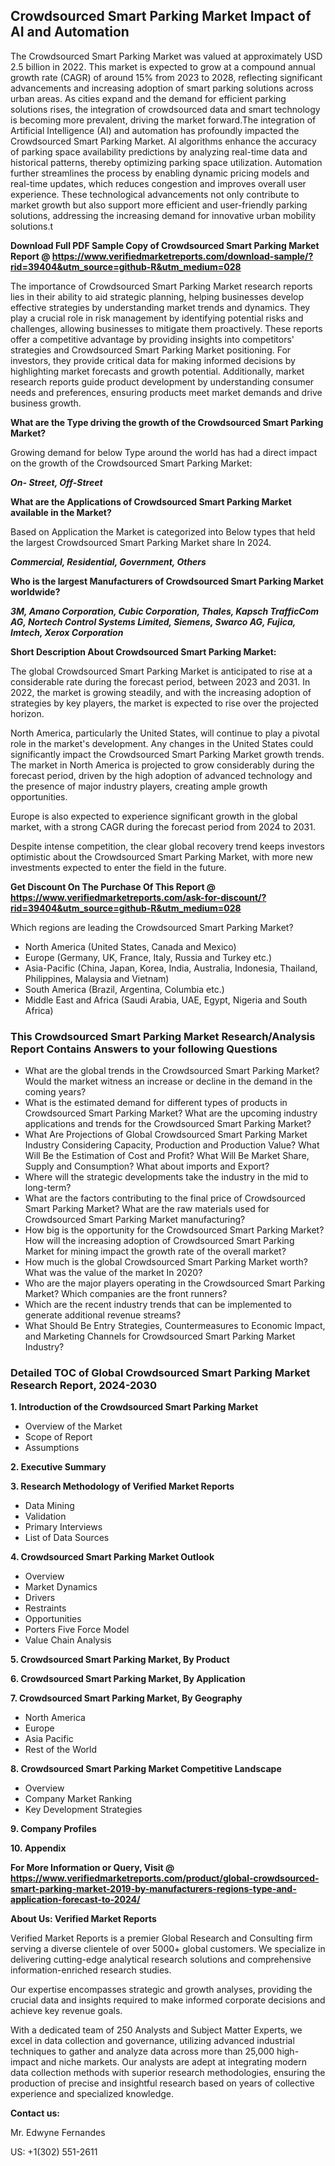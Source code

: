 <h2>Crowdsourced Smart Parking Market Impact of AI and Automation</h2>The Crowdsourced Smart Parking Market was valued at approximately USD 2.5 billion in 2022. This market is expected to grow at a compound annual growth rate (CAGR) of around 15% from 2023 to 2028, reflecting significant advancements and increasing adoption of smart parking solutions across urban areas. As cities expand and the demand for efficient parking solutions rises, the integration of crowdsourced data and smart technology is becoming more prevalent, driving the market forward.The integration of Artificial Intelligence (AI) and automation has profoundly impacted the Crowdsourced Smart Parking Market. AI algorithms enhance the accuracy of parking space availability predictions by analyzing real-time data and historical patterns, thereby optimizing parking space utilization. Automation further streamlines the process by enabling dynamic pricing models and real-time updates, which reduces congestion and improves overall user experience. These technological advancements not only contribute to market growth but also support more efficient and user-friendly parking solutions, addressing the increasing demand for innovative urban mobility solutions.t</p><p id="" class=""><strong>Download Full PDF Sample Copy of Crowdsourced Smart Parking Market Report @ <a href="https://www.verifiedmarketreports.com/download-sample/?rid=39404&utm_source=github-R&utm_medium=028" target="_blank">https://www.verifiedmarketreports.com/download-sample/?rid=39404&utm_source=github-R&utm_medium=028</a></strong></p><p>The importance of&nbsp;Crowdsourced Smart Parking Market research reports lies in their ability to aid strategic planning, helping businesses develop effective strategies by understanding market trends and dynamics. They play a crucial role in risk management by identifying potential risks and challenges, allowing businesses to mitigate them proactively. These reports offer a competitive advantage by providing insights into competitors' strategies and Crowdsourced Smart Parking Market positioning. For investors, they provide critical data for making informed decisions by highlighting market forecasts and growth potential. Additionally, market research reports guide product development by understanding consumer needs and preferences, ensuring products meet market demands and drive business growth.</p><p><strong>What are the&nbsp;Type driving the growth of the Crowdsourced Smart Parking Market?</strong></p><p id="" class="">Growing demand for below Type around the world has had a direct impact on the growth of the Crowdsourced Smart Parking Market:</p><em><strong>On- Street, Off-Street</strong></em></p><strong>What are the&nbsp;Applications&nbsp;of Crowdsourced Smart Parking Market available in the Market?</strong></p><p id="" class="">Based on Application the Market is categorized into Below types that held the largest Crowdsourced Smart Parking Market share In 2024.</p><em><strong>Commercial, Residential, Government, Others</strong></em></p><strong>Who is the largest Manufacturers of Crowdsourced Smart Parking Market worldwide?</strong></p><p><em><strong>3M, Amano Corporation, Cubic Corporation, Thales, Kapsch TrafficCom AG, Nortech Control Systems Limited, Siemens, Swarco AG, Fujica, Imtech, Xerox Corporation</strong></em></p><p id="" class=""><strong>Short Description About Crowdsourced Smart Parking Market:</strong></p><p>The global Crowdsourced Smart Parking Market is anticipated to rise at a considerable rate during the forecast period, between 2023 and 2031. In 2022, the market is growing steadily, and with the increasing adoption of strategies by key players, the market is expected to rise over the projected horizon.</p><p>North America, particularly the United States, will continue to play a pivotal role in the market's development. Any changes in the United States could significantly impact the Crowdsourced Smart Parking Market growth trends. The market in North America is projected to grow considerably during the forecast period, driven by the high adoption of advanced technology and the presence of major industry players, creating ample growth opportunities.</p><p>Europe is also expected to experience significant growth in the global market, with a strong CAGR during the forecast period from 2024 to 2031.</p><p>Despite intense competition, the clear global recovery trend keeps investors optimistic about the Crowdsourced Smart Parking Market, with more new investments expected to enter the field in the future.</p><p id="" class=""><strong>Get Discount On The Purchase Of This Report @ <a href="https://www.verifiedmarketreports.com/ask-for-discount/?rid=39404&utm_source=github-R&utm_medium=028" target="_blank">https://www.verifiedmarketreports.com/ask-for-discount/?rid=39404&utm_source=github-R&utm_medium=028</a></strong></p>Which regions are leading the Crowdsourced Smart Parking Market?</p><ul><li>North America (United States, Canada and Mexico)</li><li>Europe (Germany, UK, France, Italy, Russia and Turkey etc.)</li><li>Asia-Pacific (China, Japan, Korea, India, Australia, Indonesia, Thailand, Philippines, Malaysia and Vietnam)</li><li>South America (Brazil, Argentina, Columbia etc.)</li><li>Middle East and Africa (Saudi Arabia, UAE, Egypt, Nigeria and South Africa)</li></ul><h3 id="" class="">This Crowdsourced Smart Parking Market Research/Analysis Report Contains Answers to your following Questions</h3><ul><li>What are the global trends in the Crowdsourced Smart Parking Market? Would the market witness an increase or decline in the demand in the coming years?</li><li>What is the estimated demand for different types of products in Crowdsourced Smart Parking Market? What are the upcoming industry applications and trends for the Crowdsourced Smart Parking Market?</li><li>What Are Projections of Global Crowdsourced Smart Parking Market Industry Considering Capacity, Production and Production Value? What Will Be the Estimation of Cost and Profit? What Will Be Market Share, Supply and Consumption? What about imports and Export?</li><li>Where will the strategic developments take the industry in the mid to long-term?</li><li>What are the factors contributing to the final price of Crowdsourced Smart Parking Market? What are the raw materials used for Crowdsourced Smart Parking Market manufacturing?</li><li>How big is the opportunity for the Crowdsourced Smart Parking Market? How will the increasing adoption of Crowdsourced Smart Parking Market for mining impact the growth rate of the overall market?</li><li>How much is the global Crowdsourced Smart Parking Market worth? What was the value of the market In 2020?</li><li>Who are the major players operating in the Crowdsourced Smart Parking Market? Which companies are the front runners?</li><li>Which are the recent industry trends that can be implemented to generate additional revenue streams?</li><li>What Should Be Entry Strategies, Countermeasures to Economic Impact, and Marketing Channels for Crowdsourced Smart Parking Market Industry?</li></ul><h3 id="" class="">Detailed TOC of Global Crowdsourced Smart Parking Market Research Report, 2024-2030</h3><p id="" class=""><strong>1. Introduction of the Crowdsourced Smart Parking Market</strong></p><ul><li>Overview of the Market</li><li>Scope of Report</li><li>Assumptions</li></ul><p id="" class=""><strong>2. Executive Summary</strong></p><p id="" class=""><strong>3. Research Methodology of Verified Market Reports</strong></p><ul><li>Data Mining</li><li>Validation</li><li>Primary Interviews</li><li>List of Data Sources</li></ul><p id="" class=""><strong>4. Crowdsourced Smart Parking Market Outlook</strong></p><ul><li>Overview</li><li>Market Dynamics</li><li>Drivers</li><li>Restraints</li><li>Opportunities</li><li>Porters Five Force Model</li><li>Value Chain Analysis</li></ul><p id="" class=""><strong>5. Crowdsourced Smart Parking Market, By Product</strong></p><p id="" class=""><strong>6. Crowdsourced Smart Parking Market, By Application</strong></p><p id="" class=""><strong>7. Crowdsourced Smart Parking Market, By Geography</strong></p><ul><li>North America</li><li>Europe</li><li>Asia Pacific</li><li>Rest of the World</li></ul><p id="" class=""><strong>8. Crowdsourced Smart Parking Market Competitive Landscape</strong></p><ul><li>Overview</li><li>Company Market Ranking</li><li>Key Development Strategies</li></ul><p id="" class=""><strong>9. Company Profiles</strong></p><p id="" class=""><strong>10. Appendix</strong></p><p id="" class=""><strong>For More Information or Query, Visit @ <a href="https://www.verifiedmarketreports.com/product/global-crowdsourced-smart-parking-market-2019-by-manufacturers-regions-type-and-application-forecast-to-2024/" target="_blank">https://www.verifiedmarketreports.com/product/global-crowdsourced-smart-parking-market-2019-by-manufacturers-regions-type-and-application-forecast-to-2024/</a></strong></p><p id="" class=""><strong>About Us: Verified Market Reports</strong></p><p id="" class="">Verified Market Reports is a premier Global Research and Consulting firm serving a diverse clientele of over 5000+ global customers. We specialize in delivering cutting-edge analytical research solutions and comprehensive information-enriched research studies.</p><p id="" class="">Our expertise encompasses strategic and growth analyses, providing the crucial data and insights required to make informed corporate decisions and achieve key revenue goals.</p><p id="" class="">With a dedicated team of 250 Analysts and Subject Matter Experts, we excel in data collection and governance, utilizing advanced industrial techniques to gather and analyze data across more than 25,000 high-impact and niche markets. Our analysts are adept at integrating modern data collection methods with superior research methodologies, ensuring the production of precise and insightful research based on years of collective experience and specialized knowledge.</p><p id="" class=""><strong>Contact us:</strong></p><p id="" class="">Mr. Edwyne Fernandes</p><p id="" class="">US: +1(302) 551-2611</p>